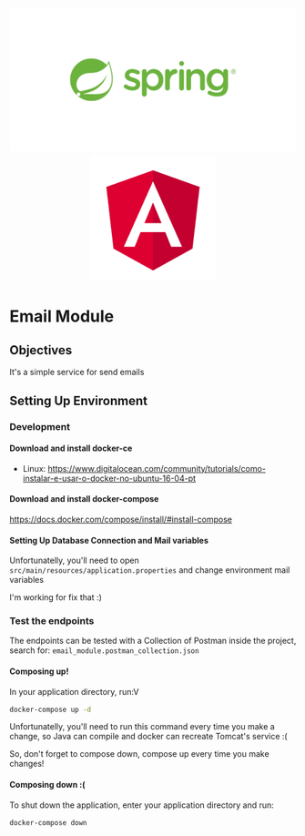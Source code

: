 <h1 align="center">
  <img src="spring.png" alt="logo_spring" width="550px" />
  <img src="angular.png" alt="logo_angular" width="220px" />
</h1>

# Email Module #

## Objectives ##

It's a simple service for send emails

## Setting Up Environment ##

### Development ###

#### Download and install docker-ce ####

* Linux: https://www.digitalocean.com/community/tutorials/como-instalar-e-usar-o-docker-no-ubuntu-16-04-pt

#### Download and install docker-compose ####

https://docs.docker.com/compose/install/#install-compose

#### Setting Up Database Connection and Mail variables ####

Unfortunatelly, you'll need to open `src/main/resources/application.properties` and change environment mail variables

I'm working for fix that :)

### Test the endpoints

The endpoints can be tested with a Collection of Postman inside the project,
search for: `email_module.postman_collection.json`

#### Composing up! ####

In your application directory, run:V

```bash
docker-compose up -d
```

Unfortunatelly, you'll need to run this command every time you make a change, so Java can compile and docker can recreate Tomcat's service :(

So, don't forget to compose down, compose up every time you make changes!

#### Composing down :( ####

To shut down the application, enter your application directory and run:

```bash
docker-compose down
```
